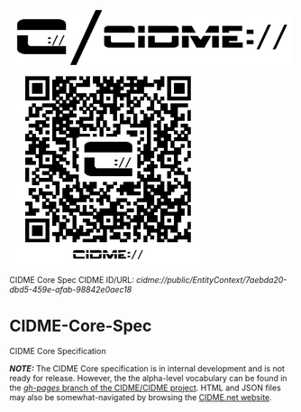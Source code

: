 ![CIDME project banner logo - dual](logos/cidme-banner_logo-dual-750x150.png "CIDME project banner logo - dual")
![CIDME Core Spec QR code - cidme://public/EntityContext/7aebda20-dbd5-459e-afab-98842e0aec18](logos/cidme-core_spec-qr_code-350x350.png "CIDME Core Spec QR code - cidme://public/EntityContext/7aebda20-dbd5-459e-afab-98842e0aec18")

CIDME Core Spec CIDME ID/URL: _cidme://public/EntityContext/7aebda20-dbd5-459e-afab-98842e0aec18_


# CIDME-Core-Spec
CIDME Core Specification

**_NOTE:_** The CIDME Core specification is in internal development and is not ready for release.  However, the the alpha-level vocabulary can be found in the [_gh-pages_ branch of the CIDME/CIDME project](https://github.com/cidme/CIDME/tree/gh-pages).  HTML and JSON files may also be somewhat-navigated by browsing the [CIDME.net website](http://cidme.net).
